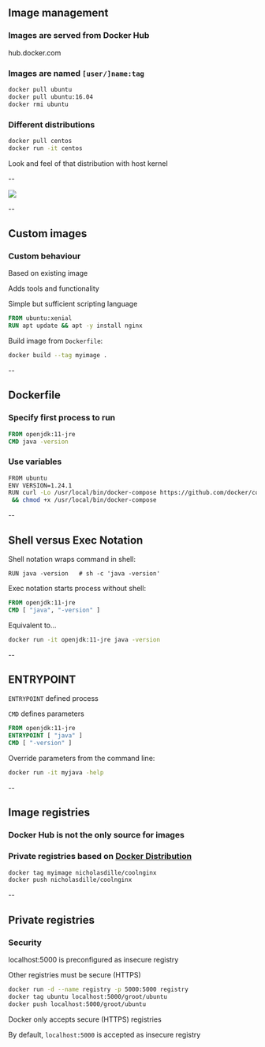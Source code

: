 ## Image management

### Images are served from Docker Hub

hub.docker.com

### Images are named `[user/]name:tag`

```bash
docker pull ubuntu
docker pull ubuntu:16.04
docker rmi ubuntu
```

### Different distributions

```bash
docker pull centos
docker run -it centos
```

Look and feel of that distribution with host kernel

--

![](../images/Containers_like_VMs.png)

--

## Custom images

### Custom behaviour

Based on existing image

Adds tools and functionality

Simple but sufficient scripting language

```Dockerfile
FROM ubuntu:xenial
RUN apt update && apt -y install nginx
```

Build image from `Dockerfile`:

```bash
docker build --tag myimage .
```

--

## Dockerfile

### Specify first process to run

```Dockerfile
FROM openjdk:11-jre
CMD java -version
```

### Use variables

```bash
FROM ubuntu
ENV VERSION=1.24.1
RUN curl -Lo /usr/local/bin/docker-compose https://github.com/docker/compose/releases/download/${VERSION}/docker-compose-`uname -s`-`uname -m` \
 && chmod +x /usr/local/bin/docker-compose
```

--

## Shell versus Exec Notation

Shell notation wraps command in shell:

```text
RUN java -version   # sh -c 'java -version'
```

Exec notation starts process without shell:

```Dockerfile
FROM openjdk:11-jre
CMD [ "java", "-version" ]
```

Equivalent to...

```bash
docker run -it openjdk:11-jre java -version
```

--

## ENTRYPOINT

`ENTRYPOINT` defined process

`CMD` defines parameters

```Dockerfile
FROM openjdk:11-jre
ENTRYPOINT [ "java" ]
CMD [ "-version" ]
```

Override parameters from the command line:

```bash
docker run -it myjava -help
```

--

## Image registries

### Docker Hub is not the only source for images

### Private registries based on [Docker Distribution](https://github.com/docker/distribution)

```bash
docker tag myimage nicholasdille/coolnginx
docker push nicholasdille/coolnginx
```

--

## Private registries

### Security

localhost:5000 is preconfigured as insecure registry

Other registries must be secure (HTTPS)

```bash
docker run -d --name registry -p 5000:5000 registry
docker tag ubuntu localhost:5000/groot/ubuntu
docker push localhost:5000/groot/ubuntu
```

Docker only accepts secure (HTTPS) registries

By default, `localhost:5000` is accepted as insecure registry
